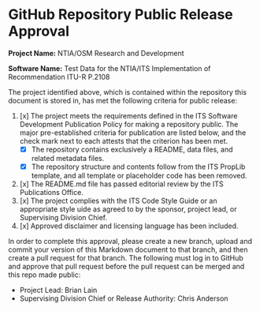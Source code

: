 # GitHub Repository Public Release Approval

**Project Name:** NTIA/OSM Research and Development

**Software Name:** Test Data for the NTIA/ITS Implementation of Recommendation ITU-R P.2108

The project identified above, which is contained within the repository this
document is stored in, has met the following criteria for public release:

1. [x] The project meets the requirements defined
in the ITS Software Development Publication Policy for making a repository public.
The major pre-established criteria for publication are listed below, and the check
mark next to each attests that the criterion has been met.
    * [x] The repository contains exclusively a README, data files, and related metadata files.
    * [x] The repository structure and contents follow from the ITS PropLib template, and
    all template or placeholder code has been removed.
2. [x] The README.md file has passed editorial review by the ITS Publications Office.
3. [x] The project complies with the ITS Code Style Guide or an appropriate style
uide as agreed to by the sponsor, project lead, or Supervising Division Chief.
4. [x] Approved disclaimer and licensing language has been included.

In order to complete this approval, please create a new branch, upload and commit
your version of this Markdown document to that branch, and then create a pull request
for that branch. The following must log in to GitHub and approve that pull request
before the pull request can be merged and this repo made public:

* Project Lead: Brian Lain
* Supervising Division Chief or Release Authority: Chris Anderson
